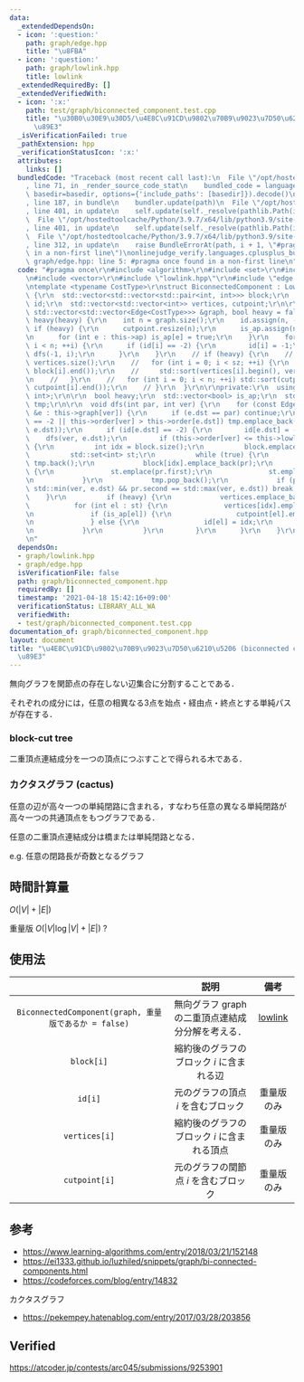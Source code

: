 ```yaml
---
data:
  _extendedDependsOn:
  - icon: ':question:'
    path: graph/edge.hpp
    title: "\u8FBA"
  - icon: ':question:'
    path: graph/lowlink.hpp
    title: lowlink
  _extendedRequiredBy: []
  _extendedVerifiedWith:
  - icon: ':x:'
    path: test/graph/biconnected_component.test.cpp
    title: "\u30B0\u30E9\u30D5/\u4E8C\u91CD\u9802\u70B9\u9023\u7D50\u6210\u5206\u5206\
      \u89E3"
  _isVerificationFailed: true
  _pathExtension: hpp
  _verificationStatusIcon: ':x:'
  attributes:
    links: []
  bundledCode: "Traceback (most recent call last):\n  File \"/opt/hostedtoolcache/Python/3.9.7/x64/lib/python3.9/site-packages/onlinejudge_verify/documentation/build.py\"\
    , line 71, in _render_source_code_stat\n    bundled_code = language.bundle(stat.path,\
    \ basedir=basedir, options={'include_paths': [basedir]}).decode()\n  File \"/opt/hostedtoolcache/Python/3.9.7/x64/lib/python3.9/site-packages/onlinejudge_verify/languages/cplusplus.py\"\
    , line 187, in bundle\n    bundler.update(path)\n  File \"/opt/hostedtoolcache/Python/3.9.7/x64/lib/python3.9/site-packages/onlinejudge_verify/languages/cplusplus_bundle.py\"\
    , line 401, in update\n    self.update(self._resolve(pathlib.Path(included), included_from=path))\n\
    \  File \"/opt/hostedtoolcache/Python/3.9.7/x64/lib/python3.9/site-packages/onlinejudge_verify/languages/cplusplus_bundle.py\"\
    , line 401, in update\n    self.update(self._resolve(pathlib.Path(included), included_from=path))\n\
    \  File \"/opt/hostedtoolcache/Python/3.9.7/x64/lib/python3.9/site-packages/onlinejudge_verify/languages/cplusplus_bundle.py\"\
    , line 312, in update\n    raise BundleErrorAt(path, i + 1, \"#pragma once found\
    \ in a non-first line\")\nonlinejudge_verify.languages.cplusplus_bundle.BundleErrorAt:\
    \ graph/edge.hpp: line 5: #pragma once found in a non-first line\n"
  code: "#pragma once\r\n#include <algorithm>\r\n#include <set>\r\n#include <utility>\r\
    \n#include <vector>\r\n#include \"lowlink.hpp\"\r\n#include \"edge.hpp\"\r\n\r\
    \ntemplate <typename CostType>\r\nstruct BiconnectedComponent : Lowlink<CostType>\
    \ {\r\n  std::vector<std::vector<std::pair<int, int>>> block;\r\n  std::vector<int>\
    \ id;\r\n  std::vector<std::vector<int>> vertices, cutpoint;\r\n\r\n  BiconnectedComponent(const\
    \ std::vector<std::vector<Edge<CostType>>> &graph, bool heavy = false) : Lowlink<CostType>(graph),\
    \ heavy(heavy) {\r\n    int n = graph.size();\r\n    id.assign(n, -2);\r\n   \
    \ if (heavy) {\r\n      cutpoint.resize(n);\r\n      is_ap.assign(n, false);\r\
    \n      for (int e : this->ap) is_ap[e] = true;\r\n    }\r\n    for (int i = 0;\
    \ i < n; ++i) {\r\n      if (id[i] == -2) {\r\n        id[i] = -1;\r\n       \
    \ dfs(-1, i);\r\n      }\r\n    }\r\n    // if (heavy) {\r\n    //   int sz =\
    \ vertices.size();\r\n    //   for (int i = 0; i < sz; ++i) {\r\n    //     std::sort(block[i].begin(),\
    \ block[i].end());\r\n    //     std::sort(vertices[i].begin(), vertices[i].end());\r\
    \n    //   }\r\n    //   for (int i = 0; i < n; ++i) std::sort(cutpoint[i].begin(),\
    \ cutpoint[i].end());\r\n    // }\r\n  }\r\n\r\nprivate:\r\n  using P = std::pair<int,\
    \ int>;\r\n\r\n  bool heavy;\r\n  std::vector<bool> is_ap;\r\n  std::vector<P>\
    \ tmp;\r\n\r\n  void dfs(int par, int ver) {\r\n    for (const Edge<CostType>\
    \ &e : this->graph[ver]) {\r\n      if (e.dst == par) continue;\r\n      if (id[e.dst]\
    \ == -2 || this->order[ver] > this->order[e.dst]) tmp.emplace_back(std::minmax(ver,\
    \ e.dst));\r\n      if (id[e.dst] == -2) {\r\n        id[e.dst] = -1;\r\n    \
    \    dfs(ver, e.dst);\r\n        if (this->order[ver] <= this->lowlink[e.dst])\
    \ {\r\n          int idx = block.size();\r\n          block.emplace_back();\r\n\
    \          std::set<int> st;\r\n          while (true) {\r\n            P pr =\
    \ tmp.back();\r\n            block[idx].emplace_back(pr);\r\n            if (heavy)\
    \ {\r\n              st.emplace(pr.first);\r\n              st.emplace(pr.second);\r\
    \n            }\r\n            tmp.pop_back();\r\n            if (pr.first ==\
    \ std::min(ver, e.dst) && pr.second == std::max(ver, e.dst)) break;\r\n      \
    \    }\r\n          if (heavy) {\r\n            vertices.emplace_back();\r\n \
    \           for (int el : st) {\r\n              vertices[idx].emplace_back(el);\r\
    \n              if (is_ap[el]) {\r\n                cutpoint[el].emplace_back(idx);\r\
    \n              } else {\r\n                id[el] = idx;\r\n              }\r\
    \n            }\r\n          }\r\n        }\r\n      }\r\n    }\r\n  }\r\n};\r\
    \n"
  dependsOn:
  - graph/lowlink.hpp
  - graph/edge.hpp
  isVerificationFile: false
  path: graph/biconnected_component.hpp
  requiredBy: []
  timestamp: '2021-04-18 15:42:16+09:00'
  verificationStatus: LIBRARY_ALL_WA
  verifiedWith:
  - test/graph/biconnected_component.test.cpp
documentation_of: graph/biconnected_component.hpp
layout: document
title: "\u4E8C\u91CD\u9802\u70B9\u9023\u7D50\u6210\u5206 (biconnected component) \u5206\
  \u89E3"
---
```


無向グラフを関節点の存在しない辺集合に分割することである．

それぞれの成分には，任意の相異なる3点を始点・経由点・終点とする単純パスが存在する．


### block-cut tree

二重頂点連結成分を一つの頂点につぶすことで得られる木である．


### カクタスグラフ (cactus)

任意の辺が高々一つの単純閉路に含まれる，すなわち任意の異なる単純閉路が高々一つの共通頂点をもつグラフである．

任意の二重頂点連結成分は橋または単純閉路となる．

e.g. 任意の閉路長が奇数となるグラフ


## 時間計算量

$O(\lvert V \rvert + \lvert E \rvert)$

重量版 $O(\lvert V \rvert \log{\lvert V \rvert} + \lvert E \rvert)$ ?


## 使用法

||説明|備考|
|:--:|:--:|:--:|
|`BiconnectedComponent(graph, 重量版であるか = false)`|無向グラフ $\mathrm{graph}$ の二重頂点連結成分分解を考える．|[lowlink](lowlink.md)|
|`block[i]`|縮約後のグラフのブロック $i$ に含まれる辺||
|`id[i]`|元のグラフの頂点 $i$ を含むブロック|重量版のみ|
|`vertices[i]`|縮約後のグラフのブロック $i$ に含まれる頂点|重量版のみ|
|`cutpoint[i]`|元のグラフの関節点 $i$ を含むブロック|重量版のみ|


## 参考

- https://www.learning-algorithms.com/entry/2018/03/21/152148
- https://ei1333.github.io/luzhiled/snippets/graph/bi-connected-components.html
- https://codeforces.com/blog/entry/14832

カクタスグラフ
- https://pekempey.hatenablog.com/entry/2017/03/28/203856


## Verified

https://atcoder.jp/contests/arc045/submissions/9253901
